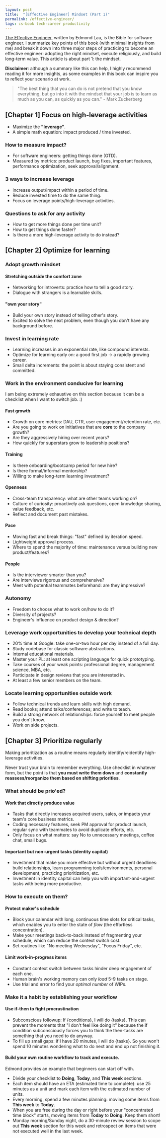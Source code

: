 ```yaml
---
layout: post
title:  "[Effective Engineer] Mindset (Part 1)"
permalink: /effective-engineer/
tags: cs-book tech-career productivity
---
```


[The Effective Engineer](https://www.effectiveengineer.com/book), written by Edmond Lau, is the Bible for software engineer. I summarize key points of this book (with minimal insights from me) and break it down into three major steps of practicing to become an effective engineer: adopting the right mindset, execute religiously, and build long-term value. This article is about part 1: the mindset.

**Disclaimer**: although a summary like this can help, I highly recommend reading it for more insights, as some examples in this book can inspire you to reflect your scenario at work.

> "The best thing that you can do is not pretend that you know everything, but go into it with the mindset that your job is to learn as much as you can, as quickly as you can." - Mark Zuckerberg

## [Chapter 1] Focus on high-leverage activities
- Maximize the **"leverage"**.
- A simple math equation: impact produced / time invested.

### How to measure impact?
- For software engineers: getting things done (GTD).
- Measured by metrics: product launch, bug fixes, important features, performance optimization, seek approval/alignment.

### 3 ways to increase leverage
- Increase output/impact within a period of time.
- Reduce invested time to do the same thing.
- Focus on leverage points/high-leverage activities.

### Questions to ask for any activity
- How to get more things done per time unit?
- How to get things done faster?
- Is there a more high-leverage activity to do instead?

## [Chapter 2] Optimize for learning
### Adopt growth mindset
#### Stretching outside the comfort zone
- Networking for introverts: practice how to tell a good story.
- Dialogue with strangers is a learnable skills.

#### "own your story"
- Build your own story instead of telling other's story.
- Excited to solve the next problem, even though you don't have any background before.

### Invest in learning rate
- Learning increases in an exponential rate, like compound interests.
- Optimize for learning early on: a good first job -> a rapidly growing career.
- Small delta increments: the point is about staying consistent and committed.

### Work in the environment conducive for learning
I am being extremely exhaustive on this section because it can be a checklist when I want to switch job. :)
#### Fast growth
- Growth on core metrics: DAU, CTR, user engagement/retention rate, etc.
- Are you going to work on initiatives that are **core** to the company growth?
- Are they aggressively hiring over recent years?
- How quickly for superstars grow to leadership positions?

#### Training
- Is there onboarding/bootcamp period for new hire?
- Is there formal/informal mentorship?
- Willing to make long-term learning investment?

#### Openness
- Cross-team transparency: what are other teams working on?
- Culture of curiosity: proactively ask questions, open knowledge sharing, value feedback, etc.
- Reflect and document past mistakes.

#### Pace
- Moving fast and break things: "fast" defined by iteration speed.
- Lightweight approval process.
- Where to spend the majority of time: maintenance versus building new product/features?

#### People
- Is the interviewer smarter than you?
- Are interviews rigorous and comprehensive?
- Meet with potential teammates beforehand: are they impressive?

### Autonomy
- Freedom to choose what to work on/how to do it?
- Diversity of projects?
- Engineer's influence on product design & direction?

### Leverage work opportunities to develop your technical depth
- 20% time at Google: take one-or-two hour per day instead of a full day.
- Study codebase for classic software abstractions.
- Internal educational materials.
- Master your PL: at least one scripting language for quick prototyping.
- Take courses of your weak points: professional degree, management science, MBA, etc.
- Participate in design reviews that you are interested in.
- At least a few senior members on the team.

### Locate learning opportunities outside work
- Follow technical trends and learn skills with high demand.
- Read books; attend talks/conferences; and write to teach.
- Build a strong network of relationships: force yourself to meet people you don't know.
- Work on side projects.

## [Chapter 3] Prioritize regularly
Making prioritization as a routine means regularly identify/reidentify high-leverage activities. 

Never trust your brain to remember everything. Use checklist in whatever form, but the point is that **you must write them down** and **constantly reassess/reorganize them based on shifting priorities**.

### What should be prio'ed?
#### Work that directly produce value
- Tasks that directly increases acquired users, sales, or impacts your team's core business metrics.
- Coding necessary features, seek PM approval for product launch, regular sync with teammates to avoid duplicate efforts, etc.
- Only focus on what matters: say No to unnecessary meetings, coffee chat, small bugs.

#### Important but non-urgent tasks (identity capital)
- Investment that make you more effective but without urgent deadlines: build relationships, learn programming tools/environments, personal development, practicing prioritization, etc.
- Investment in identity capital can help you with important-and-urgent tasks with being more productive.

### How to execute on them?
#### Protect maker's schedule
- Block your calendar with long, continuous time slots for critical tasks, which enables you to enter the state of *flow* (the effortless concentration).
- Make your meetings back-to-back instead of fragmenting your schedule, which can reduce the context switch cost.
- Set routines like "No meeting Wednesday", "Focus Friday", etc.

#### Limit work-in-progress items
- Constant context switch between tasks hinder deep engagement of each one.
- Human brain's working memory can only *load* 5-9 tasks on stage.
- Use trial and error to find your *optimal number* of WIPs.

### Make it a habit by establishing your workflow
#### Use if-then to fight procrastination
- Subconscious followup: If {conditions}, I will do {tasks}. This can prevent the moments that "I don't feel like doing it" because the if condition subconsciously forces you to think the then-tasks are something that you need to do anyway.
- To fill up small gaps: if I have 20 minutes, I will do {tasks}. So you won't spend 10 minutes wondering what to do next and end up not finishing it.

#### Build your own routine workflow to track and execute.
Edmond provides an example that beginners can start off with.
- Divide your checklist to **Doing**, **Today**, and **This week** sections.
- Each item should have an ETA (estimated time to complete): use 25 minutes as a unit and mark each item with the estimated number of units.
- Every morning, spend a few minutes planning: moving some items from **This week** to **Today**.
- When you are free during the day or right before your "concentrated time block" starts, moving items from **Today** to **Doing**. Keep them short!
- Monday morning/Sunday night, do a 30-minute review session to scope out **This week** section for this week and retrospect on items that were not executed well in the last week.